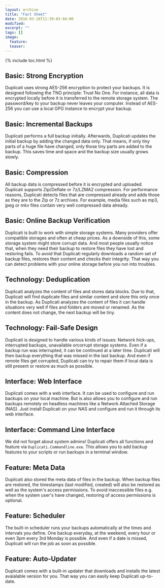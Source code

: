 ```yaml
---
layout: archive
title: "Fact Sheet"
date: 2016-03-16T11:39:03-04:00
modified:
excerpt: ""
tags: []
image:
  feature:
  teaser:
---
```


{% include toc.html %}

## Basic: Strong Encryption
Duplicati uses strong AES-256 encryption to protect your backups. It is designed following the TNO principle: Trust No One. For instance, all data is encrypted locally before it is transferred to the remote storage system. The password/key to your backup never leaves your computer. Instead of AES-256 you can use a local GPG instance to encrypt your backup.


## Basic: Incremental Backups
Duplicati performs a full backup initially. Afterwards, Duplicati updates the initial backup by adding the changed data only. That means, if only tiny parts of a huge file have changed, only those tiny parts are added to the backup. This saves time and space and the backup size usually grows slowly. 


## Basic: Compression
All backup data is compressed before it is encrypted and uploaded. Duplicati supports Zip/Deflate or 7z/LZMA2 compression. For performance reasons, Duplicati detects files that are compressed already and adds those as they are to the Zip or 7z archives. For example, media files such as mp3, jpeg or mkv files contain very well compressed data already. 


## Basic: Online Backup Verification
Duplicati is built to work with simple storage systems. Many providers offer compatible storages and often at cheap prices. As a downside of this, some storage system might store corrupt data. And most people usually notice that, when they need their backup to restore files they have lost and restoring fails. To avoid that Duplicati regularly downloads a random set of backup files, restores their content and checks their integrity. That way you can detect problems with your online storage before you run into troubles.


## Technology: Deduplication
Duplicati analyzes the content of files and stores data blocks. Due to that, Duplicati will find duplicate files and similar content and store this only once in the backup. As Duplicati analyzes the content of files it can handle situations very well if files and folders are moved or renamed. As the content does not change, the next backup will be tiny.


## Technology: Fail-Safe Design
Duplicati is designed to handle various kinds of issues: Network hick-ups, interrupted backups, unavailable orcorrupt storage systems. Even if a backup run was interrupted, it can be continued at a later time. Duplicati will then backup everything that was missed in the last backup. And even if remote files get corrupted, Duplicati can try to repair them if local data is still present or restore as much as possible.


## Interface: Web Interface
Duplicati comes with a web interface. It can be used to configure and run backups on your local machine. But is also allows you to configure and run backups remotely on headless machines like a Network Attached Storage (NAS). Just install Duplicati on your NAS and configure and run it through its web interface.


## Interface: Command Line Interface
We did not forget about system admins! Duplicati offers all functions and feature via `Duplicati.Commandline.exe`. This allows you to add backup features to your scripts or run backups in a terminal window.


## Feature: Meta Data
Duplicati also stored the meta data of files in the backup. When backup files are restored, the timestamps (last modified, created) will also be restored as well as the system's access permissions. To avoid inaccessible files e.g. when the system user's have changed, restoring of access permissions is optional.


## Feature: Scheduler
The built-in scheduler runs your backups automatically at the times and intervals you define. One backup everyday, at the weekend, every hour or even 3pm every 3rd Monday is possible. And even if a date is missed, Duplicati will run the job as soon as possible.


## Feature: Auto-Updater
Duplicati comes with a built-in updater that downloads and installs the latest avaialable version for you. That way you can easily keep Duplicati up-to-date.
